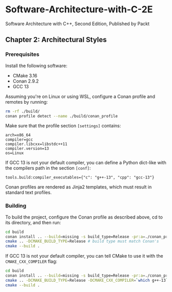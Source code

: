 # Software-Architecture-with-C-2E

Software Architecture with C++, Second Edition, Published by Packt

## Chapter 2: Architectural Styles

### Prerequisites

Install the following software:

- CMake 3.16
- Conan 2.9.2
- GCC 13

Assuming you're on Linux or using WSL, configure a Conan profile and remotes by running:

```bash
rm -rf ./build/
conan profile detect --name ./build/conan_profile
```

Make sure that the profile section `[settings]` contains:

```text
arch=x86_64
compiler=gcc
compiler.libcxx=libstdc++11
compiler.version=13
os=Linux
```

If GCC 13 is not your default compiler, you can define a Python dict-like with the compilers path in the section `[conf]`:

```text
tools.build:compiler_executables={"c": "g++-13", "cpp": "gcc-13"}
```

Conan profiles are rendered as Jinja2 templates, which must result in standard text profiles.

### Building

To build the project, configure the Conan profile as described above, cd to its directory, and then run:

```bash
cd build
conan install .. --build=missing -s build_type=Release -pr:a=./conan_profile -of .
cmake .. -DCMAKE_BUILD_TYPE=Release # build type must match Conan's
cmake --build .
```

If GCC 13 is not your default compiler, you can tell CMake to use it with the `CMAKE_CXX_COMPILER` flag:

```bash
cd build
conan install .. --build=missing -s build_type=Release -pr:a=./conan_profile -of .
cmake .. -DCMAKE_BUILD_TYPE=Release -DCMAKE_CXX_COMPILER=`which g++-13` # build type must match Conan's
cmake --build .
```
